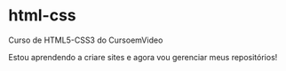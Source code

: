 # html-css
 Curso de HTML5-CSS3 do CursoemVideo
 
 Estou aprendendo a criare sites e agora vou gerenciar meus repositórios!